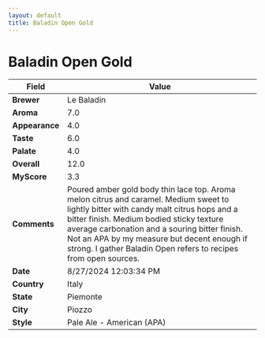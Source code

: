```yaml
---
layout: default
title: Baladin Open Gold 
---
```


# Baladin Open Gold 

| Field         | Value                                                                                                   |
|---------------|---------------------------------------------------------------------------------------------------------|
| **Brewer**    | Le Baladin                                                                                        |
| **Aroma**     | 7.0                                                                                         |
| **Appearance**| 4.0                                                                                    |
| **Taste**     | 6.0                                                                                         |
| **Palate**    | 4.0                                                                                        |
| **Overall**   | 12.0                                                                                       |
| **MyScore**   | 3.3                                                                                       |
| **Comments**  | Poured amber gold body thin lace top.  Aroma melon citrus and caramel. Medium sweet to lightly bitter with candy malt citrus hops and a bitter finish.  Medium bodied sticky texture average carbonation and a souring bitter finish. Not an APA by my measure but decent enough if strong. I gather Baladin Open refers to recipes from open sources.                                                                                      |
| **Date**      | 8/27/2024 12:03:34 PM                                                                                          |
| **Country**   | Italy                                                                                       |
| **State**     | Piemonte                                                                                         |
| **City**      | Piozzo                                                                                          |
| **Style**     | Pale Ale - American (APA)                                                                                         |
